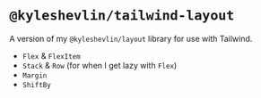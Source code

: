 # `@kyleshevlin/tailwind-layout`

A version of my `@kyleshevlin/layout` library for use with Tailwind.

- `Flex` & `FlexItem`
- `Stack` & `Row` (for when I get lazy with `Flex`)
- `Margin`
- `ShiftBy`
